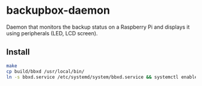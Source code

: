 # backupbox-daemon

Daemon that monitors the backup status on a Raspberry Pi and displays it using peripherals (LED, LCD screen).

## Install

```bash
make
cp build/bbxd /usr/local/bin/
ln -s bbxd.service /etc/systemd/system/bbxd.service && systemctl enable bbxd
```

